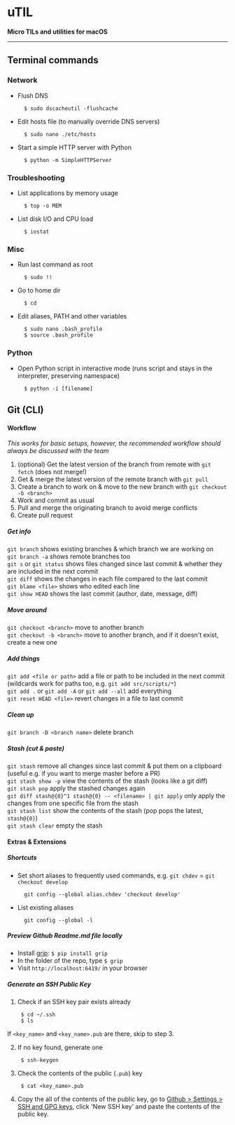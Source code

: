 # uTIL
**Micro TILs and utilities for macOS**

--- 

## Terminal commands

### Network

- Flush DNS

        $ sudo dscacheutil -flushcache
        
- Edit hosts file (to manually override DNS servers)

        $ sudo nano ./etc/hosts

- Start a simple HTTP server with Python

        $ python -m SimpleHTTPServer


### Troubleshooting

- List applications by memory usage

        $ top -o MEM
        
- List disk I/O and CPU load

        $ iostat

### Misc

- Run last command as root

        $ sudo !!

- Go to home dir 

        $ cd

- Edit aliases, PATH and other variables

        $ sudo nano .bash_profile
        $ source .bash_profile

### Python

- Open Python script in interactive mode (runs script and stays in the interpreter, preserving namespace)

        $ python -i [filename]

## Git (CLI)

#### Workflow

*This works for basic setups, however, the recommended workflow should always be discussed with the team*

1. (optional) Get the latest version of the branch from remote with `git fetch` (does not merge!)  
2. Get & merge the latest version of the remote branch with `git pull`  
3. Create a branch to work on & move to the new branch with `git checkout -b <branch>`  
4. Work and commit as usual  
5. Pull and merge the originating branch to avoid merge conflicts  
6. Create pull request  


##### Get info

`git branch` shows existing branches & which branch we are working on  
`git branch -a` shows remote branches too  
`git s` or `git status` shows files changed since last commit & whether they are included in the next commit  
`git diff` shows the changes in each file compared to the last commit  
`git blame <file>` shows who edited each line  
`git show HEAD` shows the last commit (author, date, message, diff)

##### Move around

`git checkout <branch>` move to another branch  
`git checkout -b <branch>` move to another branch, and if it doesn't exist, create a new one

##### Add things

`git add <file or path>` add a file or path to be included in the next commit (wildcards work for paths too, e.g. `git add src/scripts/*`)  
`git add .` or `git add -A` or `git add --all` add everything  
`git reset HEAD <file>` revert changes in a file to last commit

##### Clean up

`git branch -D <branch name>` delete branch

##### Stash (cut & paste)

`git stash` remove all changes since last commit & put them on a clipboard (useful e.g. if you want to merge master before a PR)  
`git stash show -p` view the contents of the stash (looks like a git diff)  
`git stash pop` apply the stashed changes again  
`git diff stash@{0}^1 stash@{0} -- <filename> | git apply` only apply the changes from one specific file from the stash  
`git stash list` show the contents of the stash (pop pops the latest, `stash@{0}`)  
`git stash clear` empty the stash

#### Extras & Extensions

##### Shortcuts

- Set short aliases to frequently used commands, e.g. `git chdev` = `git checkout develop`

        git config --global alias.chdev 'checkout develop'

- List existing aliases

        git config --global -l


##### Preview Github Readme.md file locally
  - Install [grip](https://github.com/joeyespo/grip): `$ pip install grip`
  - In the folder of the repo, type `$ grip`
  - Visit `http://localhost:6419/` in your browser

##### Generate an SSH Public Key

1. Check if an SSH key pair exists already

        $ cd ~/.ssh
        $ ls

  If `<key_name>` and `<key_name>.pub` are there, skip to step 3.

2. If no key found, generate one

        $ ssh-keygen

3. Check the contents of the public (`.pub`) key

        $ cat <key_name>.pub

4. Copy the all of the contents of the public key, go to [Github > Settings > SSH and GPG keys](https://github.com/settings/keys), click 'New SSH key' and paste the contents of the public key.
